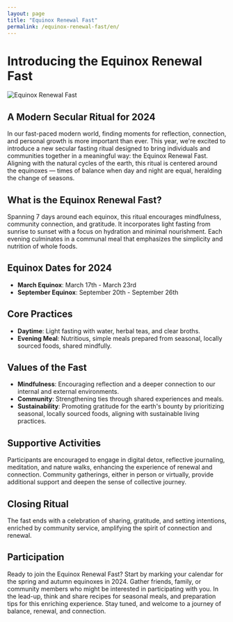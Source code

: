 ```yaml
---
layout: page
title: "Equinox Renewal Fast"
permalink: /equinox-renewal-fast/en/
---
```

# Introducing the Equinox Renewal Fast

![Equinox Renewal Fast](/RAIS/images/Equinox-Renewal-Fast.webp)

## A Modern Secular Ritual for 2024

In our fast-paced modern world, finding moments for reflection, connection, and personal growth is more important than ever. This year, we're excited to introduce a new secular fasting ritual designed to bring individuals and communities together in a meaningful way: the Equinox Renewal Fast. Aligning with the natural cycles of the earth, this ritual is centered around the equinoxes — times of balance when day and night are equal, heralding the change of seasons.

## What is the Equinox Renewal Fast?

Spanning 7 days around each equinox, this ritual encourages mindfulness, community connection, and gratitude. It incorporates light fasting from sunrise to sunset with a focus on hydration and minimal nourishment. Each evening culminates in a communal meal that emphasizes the simplicity and nutrition of whole foods.

## Equinox Dates for 2024

- **March Equinox**: March 17th - March 23rd
- **September Equinox**: September 20th - September 26th

## Core Practices

- **Daytime**: Light fasting with water, herbal teas, and clear broths.
- **Evening Meal**: Nutritious, simple meals prepared from seasonal, locally sourced foods, shared mindfully.

## Values of the Fast

- **Mindfulness**: Encouraging reflection and a deeper connection to our internal and external environments.
- **Community**: Strengthening ties through shared experiences and meals.
- **Sustainability**: Promoting gratitude for the earth's bounty by prioritizing seasonal, locally sourced foods, aligning with sustainable living practices.

## Supportive Activities

Participants are encouraged to engage in digital detox, reflective journaling, meditation, and nature walks, enhancing the experience of renewal and connection. Community gatherings, either in person or virtually, provide additional support and deepen the sense of collective journey.

## Closing Ritual

The fast ends with a celebration of sharing, gratitude, and setting intentions, enriched by community service, amplifying the spirit of connection and renewal. 

## Participation

Ready to join the Equinox Renewal Fast? Start by marking your calendar for the spring and autumn equinoxes in 2024. Gather friends, family, or community members who might be interested in participating with you. In the lead-up, think and share recipes for seasonal meals, and preparation tips for this enriching experience. Stay tuned, and welcome to a journey of balance, renewal, and connection.
